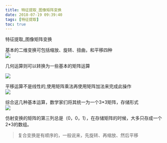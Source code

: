 ```yaml
---
title: 特征提取_图像矩阵变换
date: 2018-07-19 09:39:40
tags: [特征提取]
toc: true
---
```


特征提取_图像矩阵变换

<!--more-->
基本的二维变换可包括缩放、旋转、扭曲，和平移四种<br>
![](http://p3qhnc0eg.bkt.clouddn.com/blog/img/juzhen_1.png)


几何运算则可以转换为一些基本的矩阵运算<br>

![](http://p3qhnc0eg.bkt.clouddn.com/blog/img/juzhen_2.png)

平移运算不是线性的,使用矩阵乘法再使用矩阵加法来完成此操作<br>
![](http://p3qhnc0eg.bkt.clouddn.com/blog/img/juzhen_3.png)

综合这几种基本运算，数学家们将其统一为一个3*3矩阵，存储形式<br>
![](http://p3qhnc0eg.bkt.clouddn.com/blog/img/juzhen_4.png)

仿射变换的矩阵的第三列总是（0，0，1），在存储矩阵的时候，大多只存成一个2*3的数组。

>复合变换是有顺序的，一般说来，先旋转、再缩放、然后平移